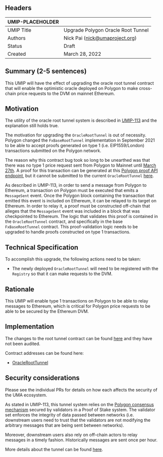 ## Headers
| UMIP-PLACEHOLDER    |                                                                                                                                          |
|------------|------------------------------------------------------------------------------------------------------------------------------------------|
| UMIP Title | Upgrade Polygon Oracle Root Tunnel             |
| Authors    | Nick Pai (nick@umaproject.org) |
| Status     | Draft                                                                                                                                    |
| Created    | March 28, 2022                                                                                                                           |

## Summary (2-5 sentences)
This UMIP will have the effect of upgrading the oracle root tunnel contract that will enable the optimistic oracle deployed on Polygon to make cross-chain price requests to the DVM on mainnet Ethereum.

## Motivation
The utility of the oracle root tunnel system is described in [UMIP-113](https://github.com/UMAprotocol/UMIPs/blob/master/UMIPs/umip-113.md) and the explanation still holds true.

The motivation for upgrading the `OracleRootTunnel` is out of necessity. Polygon changed the `FxBaseRootTunnel` implementation in September 2021 to be able to accept proofs generated on type 1 (i.e. EIP1559/London) transactions submitted on the Polygon network. 

The reason why this contract bug took so long to be unearthed was that there was no type 1 price request sent from Polygon to Mainnet until [March 27th](https://polygonscan.com/tx/0xc1890ef479579b0da6daeb67ec2522f0e865d2f977096980a98ca38c13526c94). A proof for this transaction can be generated at this [Polygon proof API endpoint](https://apis.matic.network/api/v1/matic/exit-payload/0xc1890ef479579b0da6daeb67ec2522f0e865d2f977096980a98ca38c13526c94?eventSignature=0x8c5261668696ce22758910d05bab8f186d6eb247ceac2af2e82c7dc17669b036), but it cannot be submitted to the current `OracleRootTunnel` [here](0xe7b0d6a9943bb8cd8cd323368450ad74474bb1b7).

 As described in UMIP-113, in order to send a message from Polygon to Ethereum, a transaction on Polygon must be executed that emits a `MessageSent` event. Once the Polygon block containing the transaction that emitted this event is included on Ethereum, it can be relayed to its target on Ethereum. In order to relay it, a proof must be constructed off-chain that alleges that the `MessageSent` event was included in a block that was checkpointed to Ethereum. The logic that validates this proof is contained in the `OracleRootTunnel` contract, and specifically in the base `FxBaseRootTunnel` contract. This proof-validation logic needs to be upgraded to handle proofs constructed on type 1 transactions.

## Technical Specification
To accomplish this upgrade, the following actions need to be taken:
- The newly deployed `OracleRootTunnel` will need to be registered with the `Registry` so that it can make requests to the DVM.

## Rationale
This UMIP will enable type 1 transactions on Polygon to be able to relay messages to Ethereum, which is critical for Polygon price requests to be able to be secured by the Ethereum DVM.

## Implementation

The changes to the root tunnel contract can be found [here](https://github.com/UMAprotocol/protocol/pull/3863) and they have not been audited. 

Contract addresses can be found here:
- [OracleRootTunnel](TODO)

## Security considerations
Please see the individual PRs for details on how each affects the security of the UMA ecosystem. 

As stated in UMIP-113, this tunnel system relies on the [Polygon consensus mechanism](https://docs.polygon.technology/docs/home/architecture/security-models#proof-of-stake-security) secured by validators in a Proof of Stake system. The validator set enforces the integrity of data passed between networks (i.e. downstream users need to trust that the validators are not modifying the arbitrary messages that are being sent between networks).

Moreover, downstream users also rely on off-chain actors to relay messages in a timely fashion. Historically messages are sent once per hour.

More details about the tunnel can be found [here](https://github.com/UMAprotocol/protocol/tree/master/packages/core/contracts/polygon#readme).